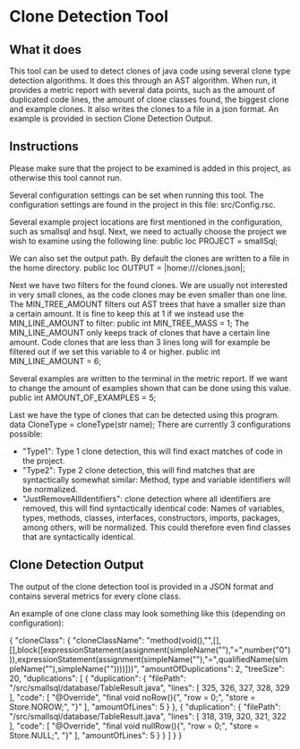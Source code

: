 # Clone Detection Tool

## What it does

This tool can be used to detect clones of java code using several clone type detection algorithms. It does this through an AST algorithm.
When run, it provides a metric report with several data points, such as the amount of duplicated code lines, the amount of clone classes found, the biggest clone and example clones.
It also writes the clones to a file in a json format. An example is provided in section Clone Detection Output.

## Instructions

Please make sure that the project to be examined is added in this project, as otherwise this tool cannot run.

Several configuration settings can be set when running this tool.
The configuration settings are found in the project in this file: src/Config.rsc.

Several example project locations are first mentioned in the configuration, such as smallsql and hsql.
Next, we need to actually choose the project we wish to examine using the following line:
public loc PROJECT = smallSql;

We can also set the output path. By default the clones are written to a file in the home directory.
public loc OUTPUT = |home:///clones.json|;

Next we have two filters for the found clones. We are usually not interested in very small clones, as the code clones may be even smaller than one line.
The MIN_TREE_AMOUNT filters out AST trees that have a smaller size than a certain amount. It is fine to keep this at 1 if we instead use the MIN_LINE_AMOUNT to filter:
public int MIN_TREE_MASS = 1;
The MIN_LINE_AMOUNT only keeps track of clones that have a certain line amount. Code clones that are less than 3 lines long will for example be filtered out if we set this variable to 4 or higher.
public int MIN_LINE_AMOUNT = 6;

Several examples are written to the terminal in the metric report. If we want to change the amount of examples shown that can be done using this value.
public int AMOUNT_OF_EXAMPLES = 5;

Last we have the type of clones that can be detected using this program.
data CloneType = cloneType(str name);
There are currently 3 configurations possible:
- "Type1": Type 1 clone detection, this will find exact matches of code in the project.
- "Type2": Type 2 clone detection, this will find matches that are syntactically somewhat similar: Method, type and variable identifiers will be normalized.
- "JustRemoveAllIdentifiers": clone detection where all identifiers are removed, this will find syntactically identical code: Names of variables, types, methods, classes, interfaces, constructors, imports, packages, among others, will be normalized. This could therefore even find classes that are syntactically identical.

## Clone Detection Output

The output of the clone detection tool is provided in a JSON format and contains several metrics for every clone class.

An example of one clone class  may look something like this (depending on configuration):

{
    "cloneClass": {
      "cloneClassName": "method(void(),\"\",[],[],block([expressionStatement(assignment(simpleName(\"\"),\"=\",number(\"0\"))),expressionStatement(assignment(simpleName(\"\"),\"=\",qualifiedName(simpleName(\"\"),simpleName(\"\"))))]))",
      "amountOfDuplications": 2,
      "treeSize": 20,
      "duplications": [
        {
          "duplication": {
            "filePath": "/src/smallsql/database/TableResult.java",
            "lines": [
              325,
              326,
              327,
              328,
              329
            ],
            "code": [
              "@Override",
              "final void noRow(){",
              "row = 0;",
              "store = Store.NOROW;",
              "}"
            ],
            "amountOfLines": 5
          }
        },
        {
          "duplication": {
            "filePath": "/src/smallsql/database/TableResult.java",
            "lines": [
              318,
              319,
              320,
              321,
              322
            ],
            "code": [
              "@Override",
              "final void nullRow(){",
              "row = 0;",
              "store = Store.NULL;",
              "}"
            ],
            "amountOfLines": 5
          }
        }
      ]
    }
  }


